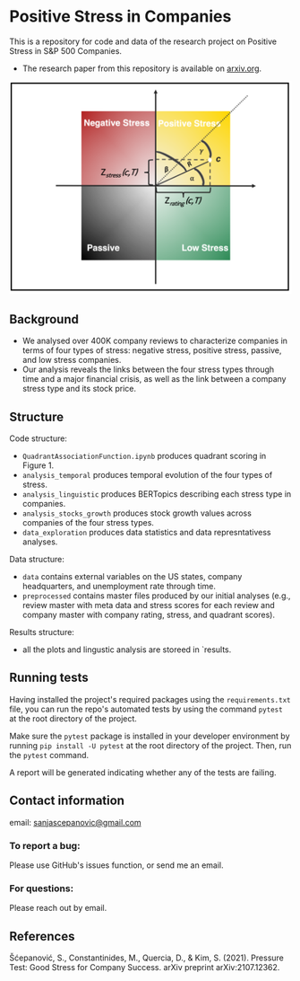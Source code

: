 # Positive Stress in Companies

This is a repository for code and data of the research project on Positive Stress in S&P 500 Companies.

* The research paper from this repository is available on [arxiv.org](https://arxiv.org/abs/2107.12362).

![Four Stress Types](/figures/quadrants.png?raw=true "Quadrants")

## Background

* We analysed over 400K company reviews to characterize companies in terms of four types of stress: negative stress, positive stress, passive, and low stress companies.
* Our analysis reveals the links between the four stress types through time and a major financial crisis, as well as the link between a company stress type and its stock price.
  

## Structure

Code structure:

* `QuadrantAssociationFunction.ipynb` produces quadrant scoring in Figure 1.
* `analysis_temporal` produces temporal evolution of the four types of stress.
* `analysis_linguistic` produces BERTopics describing each stress type in companies.
* `analysis_stocks_growth` produces stock growth values across companies of the four stress types.
* `data_exploration` produces data statistics and data represntativess analyses.

Data structure:

* `data` contains external variables on the US states, company headquarters, and unemployment rate through time.
* `preprocessed` contains master files produced by our initial analyses (e.g., review master with meta data and stress scores for each review and company master with company rating, stress, and quadrant scores).

Results structure:

* all the plots and lingustic analysis are storeed in `results.

## Running tests

Having installed the project's required packages using the `requirements.txt` file, you can run the repo's automated tests by using the command `pytest` at the root directory of the project. 

Make sure the `pytest` package is installed in your developer environment by running `pip install -U pytest` at the root directory of the project. Then, run the `pytest` command. 

A report will be generated indicating whether any of the tests are failing.

## Contact information
email: sanjascepanovic@gmail.com


### To report a bug:

Please use GitHub's issues function, or send me an email.

### For questions:

Please reach out by email.



## References

Šćepanović, S., Constantinides, M., Quercia, D., & Kim, S. (2021). Pressure Test: Good Stress for Company Success. arXiv preprint arXiv:2107.12362.

